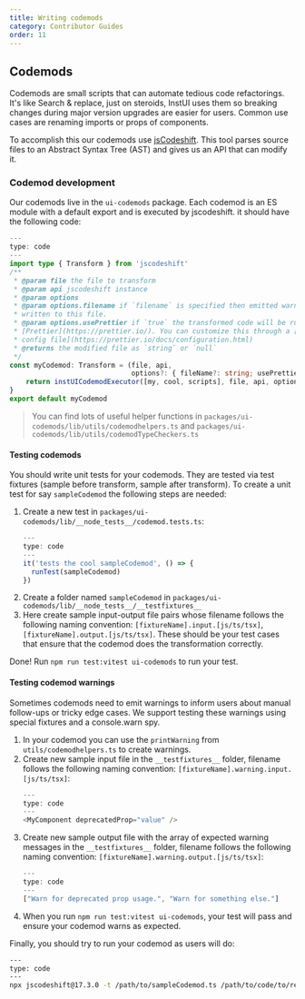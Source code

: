 ```yaml
---
title: Writing codemods
category: Contributor Guides
order: 11
---
```


## Codemods

Codemods are small scripts that can automate tedious code refactorings. It's like Search & replace, just on steroids, InstUI uses them so breaking changes during major version upgrades are easier for users. Common use cases are renaming imports or props of components.

To accomplish this our codemods use [jsCodeshift](https://github.com/facebook/jscodeshift). This tool parses source files to an Abstract Syntax Tree (AST) and gives us an API that can modify it.

### Codemod development

Our codemods live in the `ui-codemods` package. Each codemod is an ES module with a default export and is executed by jscodeshift. it should have the following code:

```ts
---
type: code
---
import type { Transform } from 'jscodeshift'
/**
 * @param file the file to transform
 * @param api jscodeshift instance
 * @param options
 * @param options.filename if `filename` is specified then emitted warnings are
 * written to this file.
 * @param options.usePrettier if `true` the transformed code will be run through
 * [Prettier](https://prettier.io/). You can customize this through a [Prettier
 * config file](https://prettier.io/docs/configuration.html)
 * @returns the modified file as `string` or `null`
 */
const myCodemod: Transform = (file, api,
                              options?: { fileName?: string; usePrettier?: boolean }) => {
    return instUICodemodExecutor([my, cool, scripts], file, api, options)
}
export default myCodemod
```

> You can find lots of useful helper functions in `packages/ui-codemods/lib/utils/codemodhelpers.ts` and `packages/ui-codemods/lib/utils/codemodTypeCheckers.ts`

#### Testing codemods

You should write unit tests for your codemods. They are tested via test fixtures (sample before transform, sample after transform). To create a unit test for say `sampleCodemod` the following steps are needed:

1. Create a new test in `packages/ui-codemods/lib/__node_tests__/codemod.tests.ts`:
   ```ts
   ---
   type: code
   ---
   it('tests the cool sampleCodemod', () => {
     runTest(sampleCodemod)
   })
   ```
2. Create a folder named `sampleCodemod` in `packages/ui-codemods/lib/__node_tests__/__testfixtures__`
3. Here create sample input-output file pairs whose filename follows the following naming convention: `[fixtureName].input.[js/ts/tsx]`, `[fixtureName].output.[js/ts/tsx]`. These should be your test cases that ensure that the codemod does the transformation correctly.

Done! Run `npm run test:vitest ui-codemods` to run your test.

#### Testing codemod warnings

Sometimes codemods need to emit warnings to inform users about manual follow-ups or tricky edge cases.
We support testing these warnings using special fixtures and a console.warn spy.

1. In your codemod you can use the `printWarning` from `utils/codemodhelpers.ts` to create warnings.
2. Create new sample input file in the `__testfixtures__` folder, filename follows the following naming convention: `[fixtureName].warning.input.[js/ts/tsx]`:
   ```ts
   ---
   type: code
   ---
   <MyComponent deprecatedProp="value" />
   ```
3. Create new sample output file with the array of expected warning messages in the `__testfixtures__` folder, filename follows the following naming convention: `[fixtureName].warning.output.[js/ts/tsx]`:
   ```ts
   ---
   type: code
   ---
   ["Warn for deprecated prop usage.", "Warn for something else."]
   ```
4. When you run `npm run test:vitest ui-codemods`, your test will pass and ensure your codemod warns as expected.

Finally, you should try to run your codemod as users will do:

```sh
---
type: code
---
npx jscodeshift@17.3.0 -t /path/to/sampleCodemod.ts /path/to/code/to/rewrite --usePrettier=false
```

